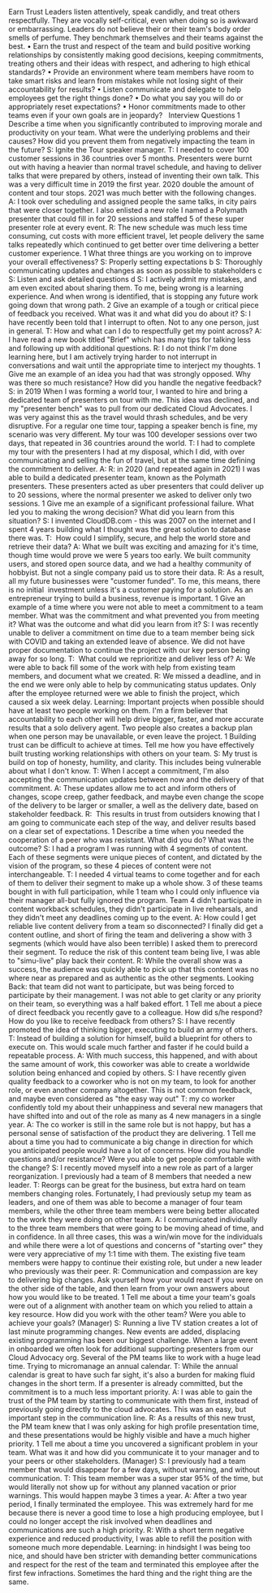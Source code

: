 Earn Trust
Leaders listen attentively, speak candidly, and treat others respectfully. They are vocally self-critical, even when doing so is awkward or embarrassing. Leaders do not believe their or their team's body order smells of perfume. They benchmark themselves and their teams against the best.
•	Earn the trust and respect of the team and build positive working relationships by consistently making good decisions, keeping commitments, treating others and their ideas with respect, and adhering to high ethical standards?
•	Provide an environment where team members have room to take smart risks and learn from mistakes while not losing sight of their accountability for results?
•	Listen communicate and delegate to help employees get the right things done?
•	Do what you say you will do or appropriately reset expectations?
•	Honor commitments made to other teams even if your own goals are in jeopardy?
 
Interview Questions
1	Describe a time when you significantly contributed to improving morale and productivity on your team. What were the underlying problems and their causes? How did you prevent them from negatively impacting the team in the future?
S: Ignite the Tour speaker manager.
T: I needed to cover 100 customer sessions in 36 countries over 5 months. Presenters were burnt out with having a heavier than normal travel schedule, and having to deliver talks that were prepared by others, instead of inventing their own talk. This was a very difficult time in 2019 the first year. 2020 double the amount of content and tour stops. 2021 was much better with the following changes.
A: I took over scheduling and assigned people the same talks, in city pairs that were closer together. I also enlisted a new role I named a Polymath presenter that could fill in for 20 sessions and staffed 5 of these super presenter role at every event.
R: The new schedule was much less time consuming, cut costs with more efficient travel, let people delivery the same talks repeatedly which continued to get better over time delivering a better customer experience.
1	What three things are you working on to improve your overall effectiveness?
S: Properly setting expectations
b	S: Thoroughly communicating updates and changes as soon as possible to stakeholders
c	S: Listen and ask detailed questions
d	S: I actively admit my mistakes, and am even excited about sharing them. To me, being wrong is a learning experience. And when wrong is identified, that is stopping any future work going down that wrong path.
2	Give an example of a tough or critical piece of feedback you received. What was it and what did you do about it?
S: I have recently been told that I interrupt to often. Not to any one person, just in general.
T: How and what can I do to respectfully get my point across?
A: I have read a new book titled "Brief" which has many tips for talking less and following up with additional questions.
R: I do not think I'm done learning here, but I am actively trying harder to not interrupt in conversations and wait until the appropriate time to interject my thoughts.
1	Give me an example of an idea you had that was strongly opposed. Why was there so much resistance? How did you handle the negative feedback?
S: in 2019 When I was forming a world tour, I wanted to hire and bring a dedicated team of presenters on tour with me. This idea was declined, and my "presenter bench" was to pull from our dedicated Cloud Advocates. I was very against this as the travel would thrash schedules, and be very disruptive. For a regular one time tour, tapping a speaker bench is fine, my scenario was very different. My tour was 100 developer sessions over two days, that repeated in 36 countries around the world.
T: I had to complete my tour with the presenters I had at my disposal, which I did, with over communicating and selling the fun of travel, but at the same time defining the commitment to deliver.
A:
R: in 2020 (and repeated again in 2021) I was able to build a dedicated presenter team, known as the Polymath presenters. These presenters acted as uber presenters that could deliver up to 20 sessions, where the normal presenter we asked to deliver only two sessions.
1	Give me an example of a significant professional failure. What led you to making the wrong decision? What did you learn from this situation?
S: I invented CloudDB.com - this was 2007 on the internet and I spent 4 years building what I thought was the great solution to database there was.
T:  How could I simplify, secure, and help the world store and retrieve their data?
A: What we built was exciting and amazing for it's time, though time would prove we were 5 years too early. We built community users, and stored open source data, and we had a healthy community of hobbyist. But not a single company paid us to store their data.
R: As a result, all my future businesses were "customer funded". To me, this means, there is no initial  investment unless it's a customer paying for a solution. As an entrepreneur trying to build a business, revenue is important.
1	Give an example of a time where you were not able to meet a commitment to a team member. What was the commitment and what prevented you from meeting it? What was the outcome and what did you learn from it?
S: I was recently unable to deliver a commitment on time due to a team member being sick with COVID and taking an extended leave of absence. We did not have proper documentation to continue the project with our key person being away for so long.
T:  What could we reprioritize and deliver less of?
A: We were able to back fill some of the work with help from existing team members, and document what we created.
R: We missed a deadline, and in the end we were only able to help by communicating status updates. Only after the employee returned were we able to finish the project, which caused a six week delay.
Learning: Important projects when possible should have at least two people working on them. I'm a firm believer that accountability to each other will help drive bigger, faster, and more accurate results that a solo delivery agent. Two people also creates a backup plan when one person may be unavailable, or even leave the project.
1	Building trust can be difficult to achieve at times. Tell me how you have effectively built trusting working relationships with others on your team.
S: My trust is build on top of honesty, humility, and clarity. This includes being vulnerable about what I don't know.
T: When I accept a commitment, I'm also accepting the communication updates between now and the delivery of that commitment.
A: These updates allow me to act and inform others of changes, scope creep, gather feedback, and maybe even change the scope of the delivery to be larger or smaller, a well as the delivery date, based on stakeholder feedback.
R:  This results in trust from outsiders knowing that I am going to communicate each step of the way, and deliver results based on a clear set of expectations.
1	Describe a time when you needed the cooperation of a peer who was resistant. What did you do? What was the outcome?
S: I had a program I was running with 4 segments of content. Each of these segments were unique pieces of content, and dictated by the vision of the program, so these 4 pieces of content were not interchangeable.
T: I needed 4 virtual teams to come together and for each of them to deliver their segment to make up a whole show. 3 of these teams bought in with full participation, while 1 team who I could only influence via their manager all-but fully ignored the program. Team 4 didn't participate in content workback schedules, they didn't participate in live rehearsals, and they didn't meet any deadlines coming up to the event.
A: How could I get reliable live content delivery from a team so disconnected? I finally did get a content outline, and short of firing the team and delivering a show with 3 segments (which would have also been terrible) I asked them to prerecord their segment. To reduce the risk of this content team being live, I was able to "simu-live" play back their content.
R: While the overall show was a success, the audience was quickly able to pick up that this content was no where near as prepared and as authentic as the other segments.
Looking Back: that team did not want to participate, but was being forced to participate by their management. I was not able to get clarity or any priority on their team, so everything was a half baked effort.
1	Tell me about a piece of direct feedback you recently gave to a colleague. How did s/he respond? How do you like to receive feedback from others?
S: I have recently promoted the idea of thinking bigger, executing to build an army of others. T: Instead of building a solution for himself, build a blueprint for others to execute on. This would scale much farther and faster if he could build a repeatable process.
A: With much success, this happened, and with about the same amount of work, this coworker was able to create a worldwide solution being enhanced and copied by others.
S: I have recently given quality feedback to a coworker who is not on my team, to look for another role, or even another company altogether. This is not common feedback, and maybe even considered as "the easy way out"
T: my co worker confidently told my about their unhappiness and several new managers that have shifted into and out of the role as many as 4 new managers in a single year.
A: The co worker is still in the same role but is not happy, but has a personal sense of satisfaction of the product they are delivering.
1	Tell me about a time you had to communicate a big change in direction for which you anticipated people would have a lot of concerns. How did you handle questions and/or resistance? Were you able to get people comfortable with the change?
S: I recently moved myself into a new role as part of a larger reorganization. I previously had a team of 8 members that needed a new leader.
T: Reorgs can be great for the business, but extra hard on team members changing roles. Fortunately, I had previously setup my team as leaders, and one of them was able to become a manager of four team members, while the other three team members were being better allocated to the work they were doing on other team.
A: I communicated individually to the three team members that were going to be moving ahead of time, and in confidence. In all three cases, this was a win/win move for the individuals and while there were a lot of questions and concerns of "starting over" they were very appreciative of my 1:1 time with them. The existing five team members were happy to continue their existing role, but under a new leader who previously was their peer.
R: Communication and compassion are key to delivering big changes. Ask yourself how your would react if you were on the other side of the table, and then learn from your own answers about how you would like to be treated.
1	Tell me about a time your team's goals were out of a alignment with another team on which you relied to attain a key resource. How did you work with the other team? Were you able to achieve your goals? (Manager)
S: Running a live TV station creates a lot of last minute programming changes. New events are added, displacing existing programming has been our biggest challenge. When a large event in onboarded we often look for additional supporting presenters from our Cloud Advocacy org. Several of the PM teams like to work with a huge lead time. Trying to micromanage an annual calendar.
T: While the annual calendar is great to have such far sight, it's also a burden for making fluid changes in the short term. If a presenter is already committed, but the commitment is to a much less important priority.
A: I was able to gain the trust of the PM team by starting to communicate with them first, instead of previously going directly to the cloud advocates. This was an easy, but important step in the communication line.
R: As a results of this new trust, the PM team knew that I was only asking for high profile presentation time, and these presentations would be highly visible and have a much higher priority.
1	Tell me about a time you uncovered a significant problem in your team. What was it and how did you communicate it to your manager and to your peers or other stakeholders. (Manager)
S: I previously had a team member that would disappear for a few days, without warning, and without communication.
T: This team member was a super star 95% of the time, but would literally not show up for without any planned vacation or prior warnings. This would happen maybe 3 times a year.
A: After a two year period, I finally terminated the employee. This was extremely hard for me because there is never a good time to lose a high producing employee, but I could no longer accept the risk involved when deadlines and communications are such a high priority.
R: With a short term negative experience and reduced productivity, I was able to refill the position with someone much more dependable.
Learning: in hindsight I was being too nice, and should have ben stricter with demanding better communications and respect for the rest of the team and terminated this employee after the first few infractions.
Sometimes the hard thing and the right thing are the same.

